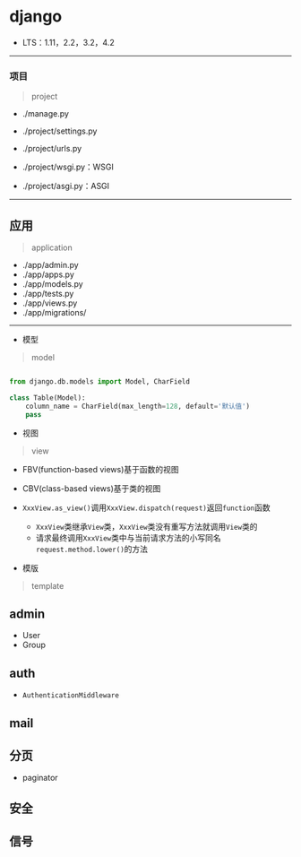 # django

- LTS：1.11，2.2，3.2，4.2




---

### 项目
> project

- ./manage.py

- ./project/settings.py
- ./project/urls.py


- ./project/wsgi.py：WSGI
- ./project/asgi.py：ASGI


---
## 应用
> application

- ./app/admin.py
- ./app/apps.py
- ./app/models.py
- ./app/tests.py
- ./app/views.py
- ./app/migrations/



---
- 模型
> model

```py

from django.db.models import Model, CharField

class Table(Model):
    column_name = CharField(max_length=128, default='默认值')
    pass

```



- 视图
> view

-  FBV(function-based views)基于函数的视图

-  CBV(class-based views)基于类的视图

- `XxxView.as_view()`调用`XxxView.dispatch(request)`返回`function`函数
    - `XxxView`类继承`View`类，`XxxView`类没有重写方法就调用`View`类的
    - 请求最终调用`XxxView`类中与当前请求方法的小写同名`request.method.lower()`的方法


- 模版
> template


## admin

- User
- Group

## auth

- `AuthenticationMiddleware`


## mail


## 分页

- paginator

## 安全

## 信号